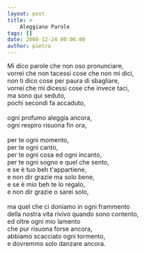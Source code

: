 ```yaml
---
layout: post
title: >
    Aleggiano Parole
tags: []
date: 2008-12-24 00:06:00
author: pietro
---
```

Mi dico parole che non oso pronunciare,<br/>vorrei che non tacessi cose che non mi dici,<br/>non ti dico cose per paura di sbagliare,<br/>vorrei che mi dicessi cose che invece taci,<br/>ma sono qui seduto,<br/>pochi secondi fa accaduto,<br/><br/>ogni profumo aleggia ancora,<br/>ogni respiro risuona fin ora,<br/><br/>per te ogni momento,<br/>per te ogni canto,<br/>per te ogni cosa ed ogni incanto,<br/>per te ogni sogno e quel che sento,<br/>e se è tuo beh t'appartiene,<br/>e non dir grazie ma solo bene,<br/>e se è mio beh te lo regalo,<br/>e non dir grazie o sarei solo,<br/><br/>ma quel che ci doniamo in ogni frammento<br/>della nostra vita rivivo quando sono contento,<br/>ed oltre ogni mio lamento<br/>che pur risuona forse ancora,<br/>abbiamo scacciato ogni tormento,<br/>e dovremmo solo danzare ancora.
